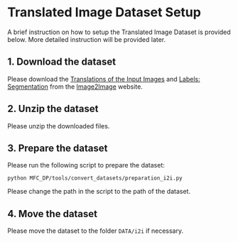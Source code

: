 # Translated Image Dataset Setup

A brief instruction on how to setup the Translated Image Dataset is provided below.
More detailed instruction will be provided later.

## 1. Download the dataset

Please download the [Translations of the Input Images](http://opencas.dkfz.de/image2image/data/styleFromCholec80.7z) 
and [Labels: Segmentation](http://opencas.dkfz.de/image2image/data/labels.7z) from 
the [Image2Image](http://opencas.dkfz.de/image2image/) website. 

## 2. Unzip the dataset

Please unzip the downloaded files.

## 3. Prepare the dataset

Please run the following script to prepare the dataset:

```shell
python MFC_DP/tools/convert_datasets/preparation_i2i.py
```

Please change the path in the script to the path of the dataset.

## 4. Move the dataset

Please move the dataset to the folder `DATA/i2i` if necessary.